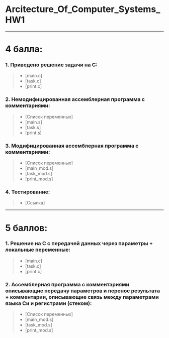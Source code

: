# Arcitecture_Of_Computer_Systems_HW1
----
# 4 балла:
### 1. Приведено решение задачи на C: <br/>
> * [main.c] <br/>
> * [task.c] <br/>
> * [print.c] <br/>

### 2. Немодифицированная ассемблерная программа с комментариями: <br/>
> * [Список переменных]
> * [main.s] <br/>
> * [task.s] <br/>
> * [print.s] <br/>

### 3. Модифицированная ассемблерная программа с комментариями: <br/>
> * [Список переменных]
> * [main_mod.s] <br/>
> * [task_mod.s] <br/>
> * [print_mod.s] <br/>

### 4. Тестирование:
> * [Ссылка]
---- 
# 5 баллов:
### 1. Решение на C с передачей данных через параметры + локальные переменные: <br/>
> * [main.c] <br/>
> * [task.c] <br/>
> * [print.c] <br/>

### 2. Ассемблерная программа с комментариями описывающие передачу параметров и перенос результата +  комментарии, описывающие связь между параметрами языка Си и регистрами (стеком): <br/>
> * [Список переменных]
> * [main_mod.s]<br/>
> * [task_mod.s]<br/>
> * [print_mod.s] <br/>
